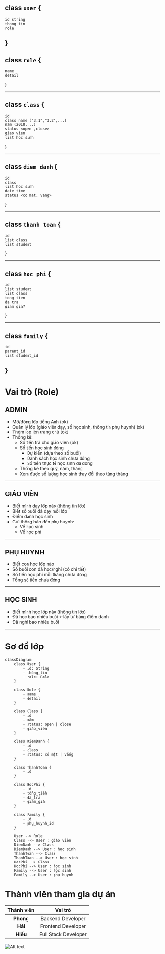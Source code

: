 ## class `user` {

    id string
    thong tin
    role
}
---
## class `role` {

    name
    detail
}

---
## class `class` {

    id 
    class name ("3.1","3.2",...)
    nam (2018,...)
    status <open ,close>
    giao vien
    list hoc sinh
}

---
## class `diem danh` {

    id
    class
    list hoc sinh
    date time
    status <co mat, vang>
}

---
## class `thanh toan` {

    id
    list class
    list student
}

---
## class `hoc phi` {

    id
    list student
    list class
    tong tien
    da tra
    giam gia?

}

---
## class `family` {

    id
    parent_id
    list student_id

}
----

#  Vai trò (Role)

## ADMIN

- Mở/đóng lớp tiếng Anh (ok)
- Quản lý lớp (giáo viên dạy, số học sinh, thông tin phụ huynh) (ok)
- Thêm lớp lên trang chủ (ok)
- Thống kê:
  - Số tiền trả cho giáo viên (ok)
  - Số tiền học sinh đóng 
    - Dự kiến (dựa theo số buổi)
    - Danh sách học sinh chưa đóng
    - Số tiền thực tế học sinh đã đóng
  - Thống kê theo quý, năm, tháng
  - Xem được số lượng học sinh thay đổi theo từng tháng

---

## GIÁO VIÊN

- Biết mình dạy lớp nào (thông tin lớp)
- Biết số buổi đã dạy mỗi lớp
- Điểm danh học sinh
- Gửi thông báo đến phụ huynh:
  - Về học sinh
  - Về học phí

---

## PHỤ HUYNH

- Biết con học lớp nào
- Số buổi con đã học/nghỉ (có chi tiết)
- Số tiền học phí mỗi tháng chưa đóng
- Tổng số tiền chưa đóng

---

## HỌC SINH

- Biết mình học lớp nào (thông tin lớp)
- Đã học bao nhiêu buổi <-lấy từ bảng điểm danh
- Đã nghỉ bao nhiêu buổi

---

# Sơ đồ lớp

```mermaid
classDiagram
    class User {
        - id: String
        - thông_tin
        - role: Role
    }

    class Role {
        - name
        - detail
    }

    class Class {
        - id
        - năm
        - status: open | close
        - giáo_viên
    }

    class DiemDanh {
        - id
        - class
        - status: có mặt | vắng
    }

    class ThanhToan {
        - id
    }

    class HocPhi {
        - id
        - tổng_tiền
        - đã_trả
        - giảm_giá
    }

    class Family {
        - id
        - phụ_huynh_id
    }

    User --> Role
    Class --> User : giáo viên
    DiemDanh --> Class
    DiemDanh --> User : học sinh
    ThanhToan --> Class
    ThanhToan --> User : học sinh
    HocPhi --> Class
    HocPhi --> User : học sinh
    Family --> User : học sinh
    Family --> User : phụ huynh
```
# Thành viên tham gia dự án

| Thành viên |       Vai trò        |
| :--------: | :------------------: |
| **Phong**  |  Backend Developer   |
|  **Hải**   |  Frontend Developer  |
|  **Hiếu**  | Full Stack Developer |


![Alt text](https://bevetranh.com/wp-content/uploads/2024/12/anh-gai-xinh-de-thuong-3.webp)